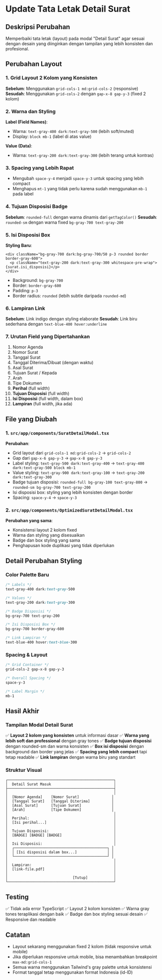 # Update Tata Letak Detail Surat

## Deskripsi Perubahan
Memperbaiki tata letak (layout) pada modal "Detail Surat" agar sesuai dengan desain yang diinginkan dengan tampilan yang lebih konsisten dan profesional.

## Perubahan Layout

### 1. **Grid Layout 2 Kolom yang Konsisten**
**Sebelum**: Menggunakan `grid-cols-1 md:grid-cols-2` (responsive)
**Sesudah**: Menggunakan `grid-cols-2` dengan `gap-x-8 gap-y-3` (fixed 2 kolom)

### 2. **Warna dan Styling**
**Label (Field Names)**:
- Warna: `text-gray-400 dark:text-gray-500` (lebih soft/muted)
- Display: `block mb-1` (label di atas value)

**Value (Data)**:
- Warna: `text-gray-200 dark:text-gray-300` (lebih terang untuk kontras)

### 3. **Spacing yang Lebih Rapat**
- Mengubah `space-y-4` menjadi `space-y-3` untuk spacing yang lebih compact
- Menghapus `mt-1` yang tidak perlu karena sudah menggunakan `mb-1` pada label

### 4. **Tujuan Disposisi Badge**
**Sebelum**: `rounded-full` dengan warna dinamis dari `getTagColor()`
**Sesudah**: `rounded-sm` dengan warna fixed `bg-gray-700 text-gray-200`

### 5. **Isi Disposisi Box**
**Styling Baru**:
```tsx
<div className="bg-gray-700 dark:bg-gray-700/50 p-3 rounded border border-gray-600">
  <p className="text-gray-200 dark:text-gray-300 whitespace-pre-wrap">{surat.isi_disposisi}</p>
</div>
```
- Background: `bg-gray-700`
- Border: `border-gray-600`
- Padding: `p-3`
- Border radius: `rounded` (lebih subtle daripada `rounded-md`)

### 6. **Lampiran Link**
**Sebelum**: Link indigo dengan styling elaborate
**Sesudah**: Link biru sederhana dengan `text-blue-400 hover:underline`

### 7. **Urutan Field yang Dipertahankan**
1. Nomor Agenda
2. Nomor Surat
3. Tanggal Surat
4. Tanggal Diterima/Dibuat (dengan waktu)
5. Asal Surat
6. Tujuan Surat / Kepada
7. Arah
8. Tipe Dokumen
9. **Perihal** (full width)
10. **Tujuan Disposisi** (full width)
11. **Isi Disposisi** (full width, dalam box)
12. **Lampiran** (full width, jika ada)

## File yang Diubah

### 1. `src/app/components/SuratDetailModal.tsx`
**Perubahan**:
- Grid layout dari `grid-cols-1 md:grid-cols-2` → `grid-cols-2`
- Gap dari `gap-x-6 gap-y-3` → `gap-x-8 gap-y-3`
- Label styling: `text-gray-500 dark:text-gray-400` → `text-gray-400 dark:text-gray-500 block mb-1`
- Value styling: `text-gray-900 dark:text-gray-100` → `text-gray-200 dark:text-gray-300`
- Badge tujuan disposisi: `rounded-full bg-gray-100 text-gray-800` → `rounded-sm bg-gray-700 text-gray-200`
- Isi disposisi box: styling yang lebih konsisten dengan border
- Spacing: `space-y-4` → `space-y-3`

### 2. `src/app/components/OptimizedSuratDetailModal.tsx`
**Perubahan yang sama**:
- Konsistensi layout 2 kolom fixed
- Warna dan styling yang disesuaikan
- Badge dan box styling yang sama
- Penghapusan kode duplikasi yang tidak diperlukan

## Detail Perubahan Styling

### Color Palette Baru
```css
/* Labels */
text-gray-400 dark:text-gray-500

/* Values */
text-gray-200 dark:text-gray-300

/* Badge Disposisi */
bg-gray-700 text-gray-200

/* Isi Disposisi Box */
bg-gray-700 border-gray-600

/* Link Lampiran */
text-blue-400 hover:text-blue-300
```

### Spacing & Layout
```css
/* Grid Container */
grid-cols-2 gap-x-8 gap-y-3

/* Overall Spacing */
space-y-3

/* Label Margin */
mb-1
```

## Hasil Akhir

### Tampilan Modal Detail Surat
✅ **Layout 2 kolom yang konsisten** untuk informasi dasar
✅ **Warna yang lebih soft dan professional** dengan gray tones
✅ **Badge tujuan disposisi** dengan rounded-sm dan warna konsisten
✅ **Box isi disposisi** dengan background dan border yang jelas
✅ **Spacing yang lebih compact** tapi tetap readable
✅ **Link lampiran** dengan warna biru yang standart

### Struktur Visual
```
┌─────────────────────────────────────────────────┐
│  Detail Surat Masuk                             │
├─────────────────────────────────────────────────┤
│                                                 │
│  [Nomor Agenda]    [Nomor Surat]               │
│  [Tanggal Surat]   [Tanggal Diterima]          │
│  [Asal Surat]      [Tujuan Surat]              │
│  [Arah]            [Tipe Dokumen]              │
│                                                 │
│  Perihal:                                       │
│  [Isi perihal...]                               │
│                                                 │
│  Tujuan Disposisi:                              │
│  [BADGE] [BADGE] [BADGE]                        │
│                                                 │
│  Isi Disposisi:                                 │
│  ┌───────────────────────────────────────────┐ │
│  │ [Isi disposisi dalam box...]              │ │
│  └───────────────────────────────────────────┘ │
│                                                 │
│  Lampiran:                                      │
│  [link-file.pdf]                                │
│                                                 │
│                              [Tutup]            │
└─────────────────────────────────────────────────┘
```

## Testing
✅ Tidak ada error TypeScript
✅ Layout 2 kolom konsisten
✅ Warna gray tones teraplikasi dengan baik
✅ Badge dan box styling sesuai desain
✅ Responsive dan readable

## Catatan
- Layout sekarang menggunakan fixed 2 kolom (tidak responsive untuk mobile)
- Jika diperlukan responsive untuk mobile, bisa menambahkan breakpoint `max-md:grid-cols-1`
- Semua warna menggunakan Tailwind's gray palette untuk konsistensi
- Format tanggal tetap menggunakan format Indonesia (id-ID)
